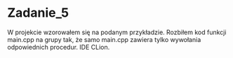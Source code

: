 # Zadanie_5
W projekcie wzorowałem się na podanym przykładzie. 
Rozbiłem kod funkcji main.cpp na grupy tak, że samo main.cpp zawiera tylko wywołania odpowiednich procedur.
IDE CLion.
